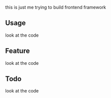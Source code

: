this is just me trying to build frontend framework

## Usage
look at the code

## Feature
look at the code

## Todo
look at the code
